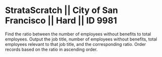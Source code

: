 # StrataScratch || City of San Francisco || Hard || ID 9981

Find the ratio between the number of employees without benefits to total employees. Output the job title, number of employees without benefits, total employees relevant to that job title, and the corresponding ratio. Order records based on the ratio in ascending order.
